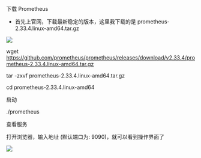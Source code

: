 下载 Prometheus

- 首先上官网，下载最新稳定的版本，这里我下载的是 prometheus-2.33.4.linux-amd64.tar.gz

![](https://gitee.com/hxc8/images5/raw/master/img/202407172330092.jpg)





wget https://github.com/prometheus/prometheus/releases/download/v2.33.4/prometheus-2.33.4.linux-amd64.tar.gz





tar -zxvf prometheus-2.33.4.linux-amd64.tar.gz



cd prometheus-2.33.4.linux-amd64



启动



./prometheus





查看服务

打开浏览器，输入地址 (默认端口为: 9090)，就可以看到操作界面了

![](https://gitee.com/hxc8/images5/raw/master/img/202407172330493.jpg)


